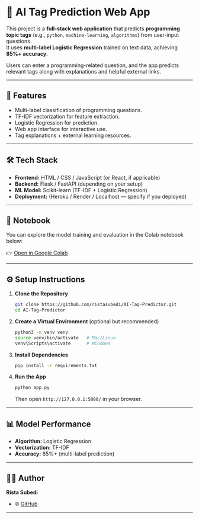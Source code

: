 # 🧠 AI Tag Prediction Web App

This project is a **full-stack web application** that predicts **programming topic tags** (e.g., `python`, `machine-learning`, `algorithms`) from user-input questions.  
It uses **multi-label Logistic Regression** trained on text data, achieving **85%+ accuracy**.  

Users can enter a programming-related question, and the app predicts relevant tags along with explanations and helpful external links.

---

## 🚀 Features
- Multi-label classification of programming questions.
- TF-IDF vectorization for feature extraction.
- Logistic Regression for prediction.
- Web app interface for interactive use.
- Tag explanations + external learning resources.

---

## 🛠️ Tech Stack
- **Frontend:** HTML / CSS / JavaScript (or React, if applicable)
- **Backend:** Flask / FastAPI (depending on your setup)
- **ML Model:** Scikit-learn (TF-IDF + Logistic Regression)
- **Deployment:** (Heroku / Render / Localhost — specify if you deployed)

---

## 📖 Notebook
You can explore the model training and evaluation in the Colab notebook below:

👉 [Open in Google Colab](https://colab.research.google.com/drive/1V1thiJyv3Arc8oHCzjQ5kBptmo1bVCcq?usp=sharing)

---

## ⚙️ Setup Instructions

1. **Clone the Repository**
    ```bash
    git clone https://github.com/ristasubedi/AI-Tag-Predictor.git
    cd AI-Tag-Predictor
    ```

2. **Create a Virtual Environment** (optional but recommended)
    ```bash
    python3 -m venv venv
    source venv/bin/activate   # Mac/Linux
    venv\Scripts\activate      # Windows
    ```

3. **Install Dependencies**
    ```bash
    pip install -r requirements.txt
    ```

4. **Run the App**
    ```bash
    python app.py
    ```
    Then open `http://127.0.0.1:5000/` in your browser.

---

## 📊 Model Performance
- **Algorithm:** Logistic Regression  
- **Vectorization:** TF-IDF  
- **Accuracy:** 85%+ (multi-label prediction)  


---

## 👩‍💻 Author
**Rista Subedi**  
- 🌐 [GitHub](https://github.com/ristasubedi)  

---
